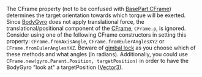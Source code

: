The CFrame property (not to be confused with [BasePart.CFrame](https://create.roblox.com/docs/reference/engine/classes/BasePart#CFrame)) determines
the target orientation towards which torque will be exerted. Since
[BodyGyro](https://create.roblox.com/docs/reference/engine/classes/BodyGyro) does not apply translational force, the
translational/positional component of the [CFrame](https://developer.roblox.com/en-us/api-reference/datatype/CFrame), `CFrame.p`,
is ignored. Consider using one of the following CFrame constructors in
setting this property: `CFrame.fromAxisAngle`, `CFrame.fromEulerAnglesXYZ`
or `CFrame.fromEulerAnglesYXZ`. Beware of
[gimbal lock](https://en.wikipedia.org/wiki/Gimbal_lock) as you choose
which of these methods and what angles (in radians). Additionally, you
could use `CFrame.new(gyro.Parent.Position, targetPosition)` in order to
have the BodyGyro "look at" a targetPosition ([Vector3](https://developer.roblox.com/en-us/api-reference/datatype/Vector3)).